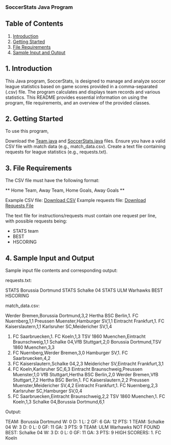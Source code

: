 ### SoccerStats Java Program

## Table of Contents

1. [Introduction](#1-introduction)
2. [Getting Started](#2-getting-started)
3. [File Requirements](#3-file-requirements)
4. [Sample Input and Output]()

## 1. Introduction 

This Java program, SoccerStats, is designed to manage and analyze soccer league statistics based on game scores provided in a comma-separated (.csv) file. The program calculates and displays team records and various statistics. This README provides essential information on using the program, file requirements, and an overview of the provided classes.

## 2. Getting Started

To use this program,

Download the [Team.java]() and [SoccerStats.java]() files.
Ensure you have a valid CSV file with match data (e.g., match_data.csv).
Create a text file containing requests for league statistics (e.g., requests.txt).

## 3.  File Requirements

The CSV file must have the following format:

** Home Team, Away Team, Home Goals, Away Goals ** 

Example CSV file: [Download CSV]()
Example requests file: [Download Requests File]()

The text file for instructions/requests must contain one request per line, with possible requests being:

* STATS team
* BEST
* HSCORING


## 4. Sample Input and Output

Sample input file contents and corresponding output:
 
requests.txt:

STATS Borussia Dortmund
STATS Schalke 04
STATS ULM Warhawks
BEST
HSCORING

match_data.csv:

Werder Bremen,Borussia Dortmund,3,2
Hertha BSC Berlin,1. FC Nuernberg,1,1
Preussen Muenster,Hamburger SV,1,1
Eintracht Frankfurt,1. FC Kaiserslautern,1,1
Karlsruher SC,Meidericher SV,1,4
1. FC Saarbruecken,1. FC Koeln,1,3
TSV 1860 Muenchen,Eintracht Braunschweig,1,1
Schalke 04,VfB Stuttgart,2,0
Borussia Dortmund,TSV 1860 Muenchen,3,3
1. FC Nuernberg,Werder Bremen,3,0
Hamburger SV,1. FC Saarbruecken,4,2
1. FC Kaiserslautern,Schalke 04,2,3
Meidericher SV,Eintracht Frankfurt,3,1
1. FC Koeln,Karlsruher SC,6,3
Eintracht Braunschweig,Preussen Muenster,1,0
VfB Stuttgart,Hertha BSC Berlin,2,0
Werder Bremen,VfB Stuttgart,7,2
Hertha BSC Berlin,1. FC Kaiserslautern,2,2
Preussen Muenster,Meidericher SV,4,2
Eintracht Frankfurt,1. FC Nuernberg,2,3
Karlsruher SC,Hamburger SV,0,4
1. FC Saarbruecken,Eintracht Braunschweig,2,2
TSV 1860 Muenchen,1. FC Koeln,1,3
Schalke 04,Borussia Dortmund,6,1


Output:

TEAM: Borussia Dortmund W: 0 D: 1 L: 2 GF: 6 GA: 12 PTS: 1
TEAM: Schalke 04 W: 3 D: 0 L: 0 GF: 11 GA: 3 PTS: 9
TEAM: ULM Warhawks NOT FOUND
BEST: Schalke 04 W: 3 D: 0 L: 0 GF: 11 GA: 3 PTS: 9
HIGH SCORERS: 1. FC Koeln
